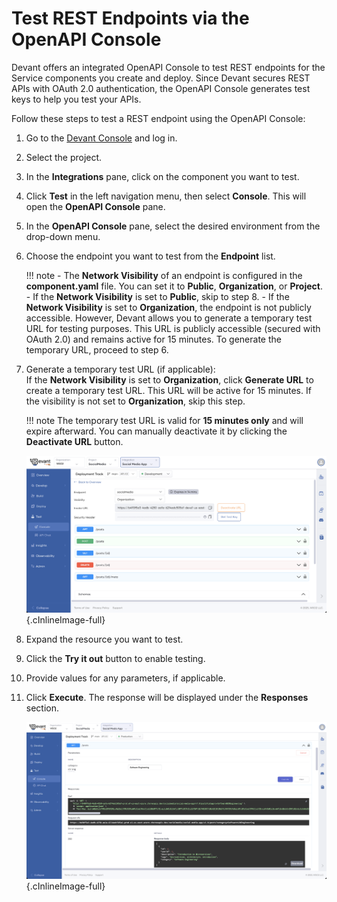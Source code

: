# Test REST Endpoints via the OpenAPI Console

Devant offers an integrated OpenAPI Console to test REST endpoints for the Service components you create and deploy. Since Devant secures REST APIs with OAuth 2.0 authentication, the OpenAPI Console generates test keys to help you test your APIs.

Follow these steps to test a REST endpoint using the OpenAPI Console:

1. Go to the [Devant Console](https://console.devant.dev/) and log in.
2. Select the project.
3. In the **Integrations** pane, click on the component you want to test.
4. Click **Test** in the left navigation menu, then select **Console**. This will open the **OpenAPI Console** pane.
5. In the **OpenAPI Console** pane, select the desired environment from the drop-down menu.
6. Choose the endpoint you want to test from the **Endpoint** list.

    !!! note
        - The **Network Visibility** of an endpoint is configured in the **component.yaml** file. You can set it to **Public**, **Organization**, or **Project**.
        - If the **Network Visibility** is set to **Public**, skip to step 8.
        - If the **Network Visibility** is set to **Organization**, the endpoint is not publicly accessible. However, Devant allows you to generate a temporary test URL for testing purposes. This URL is publicly accessible (secured with OAuth 2.0) and remains active for 15 minutes. To generate the temporary URL, proceed to step 6.

7. Generate a temporary test URL (if applicable):  
   If the **Network Visibility** is set to **Organization**, click **Generate URL** to create a temporary test URL. This URL will be active for 15 minutes. If the visibility is not set to **Organization**, skip this step.

    !!! note
        The temporary test URL is valid for **15 minutes only** and will expire afterward. You can manually deactivate it by clicking the **Deactivate URL** button.

    ![OpenAPI Console](../assets/img/testing/openapi-console-org.png){.cInlineImage-full}

8. Expand the resource you want to test.
9. Click the **Try it out** button to enable testing.
10. Provide values for any parameters, if applicable.
11. Click **Execute**. The response will be displayed under the **Responses** section.

    ![OpenAPI Console](../assets/img/testing/openapi-console.png){.cInlineImage-full}
